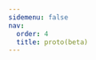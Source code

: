 ```yaml
---
sidemenu: false
nav:
  order: 4
  title: proto(beta)
---
```


<code src="../packages/one-proto/src/demos/basic.tsx" />
